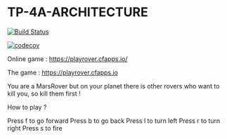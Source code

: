 # TP-4A-ARCHITECTURE


[![Build Status](https://travis-ci.com/Jzorgui/TP-4A-ARCHITECTURE.svg?branch=master)](https://travis-ci.com/Jzorgui/TP-4A-ARCHITECTURE)

[![codecov](https://codecov.io/gh/Jzorgui/TP-4A-ARCHITECTURE/branch/master/graph/badge.svg)](https://codecov.io/gh/Jzorgui/TP-4A-ARCHITECTURE)

Online game : https://playrover.cfapps.io/

The game :  https://playrover.cfapps.io

You are a MarsRover but on your planet there is other rovers who want to kill you, so kill them first !

How to play ? 

Press f to go forward
Press b to go back
Press l to turn left
Press r to turn right
Press s to fire 


